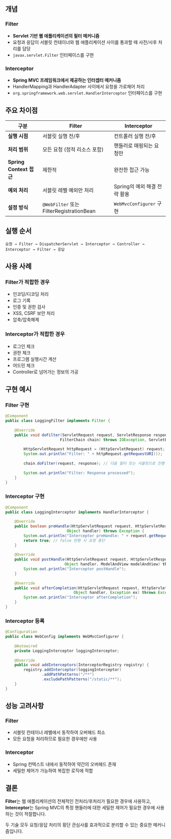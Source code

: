 

## 개념

### Filter
- **Servlet 기반 웹 애플리케이션의 필터 메커니즘**
- 요청과 응답이 서블릿 컨테이너와 웹 애플리케이션 사이를 통과할 때 사전/사후 처리를 담당
- `javax.servlet.Filter` 인터페이스를 구현

### Interceptor
- **Spring MVC 프레임워크에서 제공하는 인터셉터 메커니즘**
- HandlerMapping과 HandlerAdapter 사이에서 요청을 가로채어 처리
- `org.springframework.web.servlet.HandlerInterceptor` 인터페이스를 구현

## 주요 차이점

| 구분 | Filter | Interceptor |
|------|---------|-------------|
| **실행 시점** | 서블릿 실행 전/후 | 컨트롤러 실행 전/후 |
| **처리 범위** | 모든 요청 (정적 리소스 포함) | 핸들러로 매핑되는 요청만 |
| **Spring Context 접근** | 제한적 | 완전한 접근 가능 |
| **예외 처리** | 서블릿 레벨 예외만 처리 | Spring의 예외 해결 전략 활용 |
| **설정 방식** | `@WebFilter` 또는 FilterRegistrationBean | `WebMvcConfigurer` 구현 |

## 실행 순서

```
요청 → Filter → DispatcherServlet → Interceptor → Controller → Interceptor → Filter → 응답
```

## 사용 사례

### Filter가 적합한 경우
- 인코딩/디코딩 처리
- 로그 기록
- 인증 및 권한 검사
- XSS, CSRF 보안 처리
- 압축/압축해제

### Interceptor가 적합한 경우
- 로그인 체크
- 권한 체크
- 프로그램 실행시간 계산
- 어드민 체크
- Controller로 넘어가는 정보의 가공

## 구현 예시

### Filter 구현
```java
@Component
public class LoggingFilter implements Filter {
    
    @Override
    public void doFilter(ServletRequest request, ServletResponse response, 
                        FilterChain chain) throws IOException, ServletException {
        
        HttpServletRequest httpRequest = (HttpServletRequest) request;
        System.out.println("Filter: " + httpRequest.getRequestURI());
        
        chain.doFilter(request, response); // 다음 필터 또는 서블릿으로 진행
        
        System.out.println("Filter: Response processed");
    }
}
```

### Interceptor 구현
```java
@Component
public class LoggingInterceptor implements HandlerInterceptor {
    
    @Override
    public boolean preHandle(HttpServletRequest request, HttpServletResponse response, 
                           Object handler) throws Exception {
        System.out.println("Interceptor preHandle: " + request.getRequestURI());
        return true; // false 반환 시 요청 중단
    }
    
    @Override
    public void postHandle(HttpServletRequest request, HttpServletResponse response, 
                          Object handler, ModelAndView modelAndView) throws Exception {
        System.out.println("Interceptor postHandle");
    }
    
    @Override
    public void afterCompletion(HttpServletRequest request, HttpServletResponse response, 
                              Object handler, Exception ex) throws Exception {
        System.out.println("Interceptor afterCompletion");
    }
}
```

### Interceptor 등록
```java
@Configuration
public class WebConfig implements WebMvcConfigurer {
    
    @Autowired
    private LoggingInterceptor loggingInterceptor;
    
    @Override
    public void addInterceptors(InterceptorRegistry registry) {
        registry.addInterceptor(loggingInterceptor)
                .addPathPatterns("/**")
                .excludePathPatterns("/static/**");
    }
}
```

## 성능 고려사항

### Filter
- 서블릿 컨테이너 레벨에서 동작하여 오버헤드 최소
- 모든 요청을 처리하므로 필요한 경우에만 사용

### Interceptor
- Spring 컨텍스트 내에서 동작하여 약간의 오버헤드 존재
- 세밀한 제어가 가능하여 복잡한 로직에 적합

## 결론

**Filter**는 웹 애플리케이션의 전체적인 전처리/후처리가 필요한 경우에 사용하고, **Interceptor**는 Spring MVC의 특정 핸들러에 대한 세밀한 제어가 필요한 경우에 사용하는 것이 적절합니다.

두 기술 모두 요청/응답 처리의 횡단 관심사를 효과적으로 분리할 수 있는 중요한 메커니즘입니다.